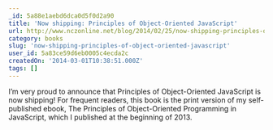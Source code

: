 ```yaml
---
_id: 5a88e1aebd6dca0d5f0d2a90
title: 'Now shipping: Principles of Object-Oriented JavaScript'
url: http://www.nczonline.net/blog/2014/02/25/now-shipping-principles-of-object-oriented-javascript/
category: books
slug: 'now-shipping-principles-of-object-oriented-javascript'
user_id: 5a83ce59d6eb0005c4ecda2c
createdOn: '2014-03-01T10:38:51.000Z'
tags: []
---
```


I’m very proud to announce that Principles of Object-Oriented JavaScript is now shipping! For frequent readers, this book is the print version of my self-published ebook, The Principles of Object-Oriented Programming in JavaScript, which I published at the beginning of 2013.
